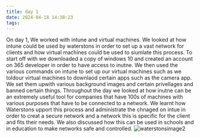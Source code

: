 ```yaml
---
title: day 1
date: 2024-04-18 14:38:23
tags:
---
```

On day 1, We worked with intune and virtual machines. We looked at how intune could be used by waterstons in order to set up a vast network for clients and how virtual machines could be used to siumlate this process. To start off with we downloaded a copy of windows 10 and created an account on 365 developer in order to have access to inutne. We then used the various commands on intune to set up our virtual machines such as we toldour virtual machines to downlaod certain apps such as the camera app. We set them upwith various background images and certain privellages and banned certain things. Throughout the day we looked at how inutne can be an extremely useful tool for companies that have 100s of machines with various purposes that have to be connected to a network. We learnt how Waterstons upport this process and administrate the chnaged on intue in order to creat a secure network and a network this is specific for the client and fits their needs. We also discussed how this can be used in schools and in education to make networks safe and controlled.
![waterstonsimage2](/images/virtual-machine.webp)
